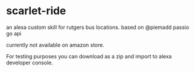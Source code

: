# scarlet-ride
an alexa custom skill for rutgers bus locations.
based on @piemadd passio go api

currently not available on amazon store. 

For testing purposes you can download as a zip and import to alexa developer console.

